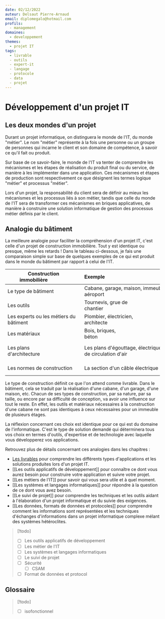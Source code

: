 ```yaml
---
date: 02/12/2022
auteur: Delsaut Pierre-Arnaud 
email: diplomegalo@hotmail.com
profils:
  - management
domaines:
  - developpement
themes:
  - projet IT
tags:
  - livrable
  - outils
  - expert-it
  - langage
  - protocole
  - data
  - projet
---
```


# Développement d'un projet IT

## Les deux mondes d'un projet

Durant un projet informatique, on distinguera le monde de l'IT, du monde "métier". Le nom "métier" représente à la fois une personne ou un groupe de personnes qui incarne le client et son domaine de compétence, à savoir ce qu'il fait ou produit.

Sur base de ce savoir-faire, le monde de l'IT va tenter de comprendre les mécanismes et les étapes de réalisation du produit final ou du service, de manière à les implémenter dans une application. Ces mécanismes et étapes de production sont respectivement ce que désignent les termes logique "métier" et processus "métier".

Lors d'un projet, la responsabilité du client sera de définir au mieux les mécanismes et les processus liés à son métier, tandis que celle du monde de l'IT sera de transformer ces mécanismes en briques applicatives, de manière à construire une solution informatique de gestion des processus métier définis par le client.

## Analogie du bâtiment

La meilleure analogie pour faciliter la compréhension d'un projet IT, c'est celle d'un projet de construction immobilière. Tout y est identique ou presque, même les retards ! Dans le tableau ci-dessous, je fais une comparaison simple sur base de quelques exemples de ce qui est produit dans le monde du bâtiment par rapport à celui de l'IT.

| Construction immobilière                | Exemple                                                 | Projet IT                               | Exemple                                                    |  
| --------------------------------------- | ------------------------------------------------------- | --------------------------------------- | ---------------------------------------------------------- |  
| Le type de bâtiment                 | Cabane, garage, maison, immeuble, aéroport              | Le livrable                             | Site web, application mobile                              |  
| Les outils              | Tournevis, grue de chantier                           | Les outils applicatifs de développement | Git, Azure Devops, Visual Studio                           |  
| Les experts ou les métiers du bâtiment | Plombier, électricien, architecte                       | Les techniciens ou experts IT            | Développeur, architecte, administrateur système           |  
| Les matériaux                  | Bois, briques, béton                                    | Les systèmes et langages informatiques         | C#, JavaScript, SQL Server, Linux                          |  
| Les plans d'architecture                               | Les plans d'égouttage, électrique, de circulation d'air | Les analyses et l'architecture des composants                          | Les analyses fonctionnelles, techniques ou d'architectures |
| Les normes de construction | La section d'un câble électrique | Les formats de données et les protocoles | API REST, XML, etc |

Le type de construction définit ce que l'on attend comme livrable. Dans le bâtiment, cela se traduit par la réalisation d'une cabane, d'un garage, d'une maison, etc. Chacun de ses types de construction, par sa nature, par sa taille, ou encore par sa difficulté de conception, va avoir une influence sur tout le reste. En effet, les outils et matériaux nécessaires à la construction d'une cabane ne sont pas identiques à ceux nécessaires pour un immeuble de plusieurs étages.

La réflexion concernant ces choix est identique pour ce qui est du domaine de l'informatique. C'est le type de solution demandé qui déterminera tous vos choix en termes d'outils, d'expertise et de technologie avec laquelle vous développerez vos applications.

Retrouvez plus de détails concernant ces analogies dans les chapitres :

- [Les livrables](les%20livrables.md) pour comprendre les différents types d'applications et les solutions produites lors d'un projet IT.  
- [[Les outils applicatifs de développement]] pour connaître ce dont vous aurez besoin pour construire votre application et suivre votre projet.  
- [[Les métiers de l'IT]] pour savoir qui vous sera utile et à quel moment.  
- [[Les systèmes et langages informatiques]] pour répondre à la question de ce dont vous avez besoin.
- [[Le suivi de projet]] pour comprendre les techniques et les outils aidant à l'élaboration d'un projet informatique et du suivie des exigences.
- [[Les données, formats de données et protocoles]] pour comprendre comment les informations sont représentées et les techniques d'échanges d'informations dans un projet informatique complexe mélant des systèmes hétéroclites.

>[!todo]
>- [ ] Les outils applicatifs de développement
>- [ ] Les métier de l'IT
>- [ ] Les systèmes et langages informatiques
>- [ ] Le suivi de projet
>- [ ] Sécurité
>	- [ ] CSAM
>- [ ] Format de données et protocol


## Glossaire

>[!todo]
>- [ ] isofonctionnel